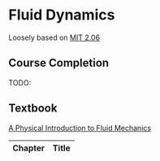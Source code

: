 # Fluid Dynamics

Loosely based on [MIT 2.06](https://ocw.mit.edu/courses/mechanical-engineering/2-06-fluid-dynamics-spring-2013/)

## Course Completion

TODO:

## Textbook

[A Physical Introduction to Fluid Mechanics](https://isbnsearch.org/isbn/0471253499)

| Chapter | Title |
| ---- | ---- | 
